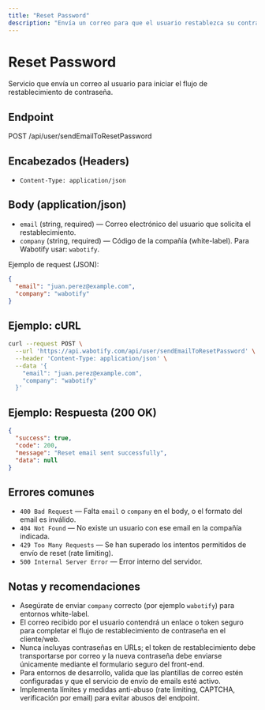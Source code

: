 ```yaml
---
title: "Reset Password"
description: "Envía un correo para que el usuario restablezca su contraseña. Incluye ejemplo de petición cURL y ejemplo de respuesta JSON."
---
```


# Reset Password

Servicio que envía un correo al usuario para iniciar el flujo de restablecimiento de contraseña.

## Endpoint

POST /api/user/sendEmailToResetPassword

## Encabezados (Headers)

- `Content-Type: application/json`

## Body (application/json)

- `email` (string, required) — Correo electrónico del usuario que solicita el restablecimiento.
- `company` (string, required) — Código de la compañía (white-label). Para Wabotify usar: `wabotify`.

Ejemplo de request (JSON):

```json
{
  "email": "juan.perez@example.com",
  "company": "wabotify"
}
```

## Ejemplo: cURL

```sh
curl --request POST \
  --url 'https://api.wabotify.com/api/user/sendEmailToResetPassword' \
  --header 'Content-Type: application/json' \
  --data '{
    "email": "juan.perez@example.com",
    "company": "wabotify"
  }'
```

## Ejemplo: Respuesta (200 OK)

```json
{
  "success": true,
  "code": 200,
  "message": "Reset email sent successfully",
  "data": null
}
```

## Errores comunes

- `400 Bad Request` — Falta `email` o `company` en el body, o el formato del email es inválido.
- `404 Not Found` — No existe un usuario con ese email en la compañía indicada.
- `429 Too Many Requests` — Se han superado los intentos permitidos de envío de reset (rate limiting).
- `500 Internal Server Error` — Error interno del servidor.

## Notas y recomendaciones

- Asegúrate de enviar `company` correcto (por ejemplo `wabotify`) para entornos white-label.
- El correo recibido por el usuario contendrá un enlace o token seguro para completar el flujo de restablecimiento de contraseña en el cliente/web.
- Nunca incluyas contraseñas en URLs; el token de restablecimiento debe transportarse por correo y la nueva contraseña debe enviarse únicamente mediante el formulario seguro del front-end.
- Para entornos de desarrollo, valida que las plantillas de correo estén configuradas y que el servicio de envío de emails esté activo.
- Implementa límites y medidas anti-abuso (rate limiting, CAPTCHA, verificación por email) para evitar abusos del endpoint.
